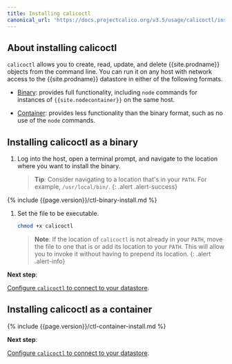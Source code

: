 ```yaml
---
title: Installing calicoctl
canonical_url: 'https://docs.projectcalico.org/v3.5/usage/calicoctl/install'
---
```


## About installing calicoctl

`calicoctl` allows you to create, read, update, and delete {{site.prodname}} objects 
from the command line. You can run it on any host with network access to the 
{{site.prodname}} datastore in either of the following formats. 

- [Binary](#installing-calicoctl-as-a-binary): provides full functionality, including
`node` commands for instances of `{{site.nodecontainer}}` on the same host.

- [Container](#installing-calicoctl-as-a-container): provides less functionality than 
the binary format, such as no use of the `node` commands.


## Installing calicoctl as a binary

1. Log into the host, open a terminal prompt, and navigate to the location where
you want to install the binary. 

   > **Tip**: Consider navigating to a location that's in your `PATH`. For example, 
   > `/usr/local/bin/`.
   {: .alert .alert-success}

{% include {{page.version}}/ctl-binary-install.md %}

1. Set the file to be executable.

   ```bash
   chmod +x calicoctl
   ```

   > **Note**: If the location of `calicoctl` is not already in your `PATH`, move the file
   > to one that is or add its location to your `PATH`. This will allow you to invoke it
   > without having to prepend its location.
   {: .alert .alert-info}
   
**Next step**:

[Configure `calicoctl` to connect to your datastore](/{{page.version}}/usage/calicoctl/configure/).


## Installing calicoctl as a container

{% include {{page.version}}/ctl-container-install.md %}

**Next step**:

[Configure `calicoctl` to connect to your datastore](/{{page.version}}/usage/calicoctl/configure/).
